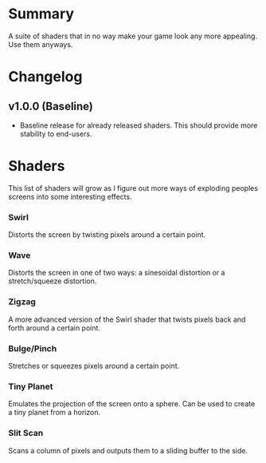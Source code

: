 # Summary
A suite of shaders that in no way make your game look any more appealing. Use them anyways.

# Changelog
## v1.0.0 (Baseline)
- Baseline release for already released shaders. This should provide more stability to end-users.
# Shaders
This list of shaders will grow as I figure out more ways of exploding peoples screens into some interesting effects. 
### Swirl
Distorts the screen by twisting pixels around a certain point.
### Wave
Distorts the screen in one of two ways: a sinesoidal distortion or a stretch/squeeze distortion.
### Zigzag
A more advanced version of the Swirl shader that twists pixels back and forth around a certain point.
### Bulge/Pinch
Stretches or squeezes pixels around a certain point.
### Tiny Planet
Emulates the projection of the screen onto a sphere. Can be used to create a tiny planet from a horizon. 
### Slit Scan
Scans a column of pixels and outputs them to a sliding buffer to the side.
